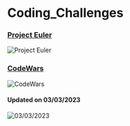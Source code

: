 # Coding_Challenges

### [Project Euler](https://projecteuler.net/)  
![Project Euler](https://projecteuler.net/profile/sudo_lupus.png)

### [CodeWars](https://www.codewars.com)
![CodeWars](https://www.codewars.com/users/sudo-lupus/badges/large)  

#### Updated on 03/03/2023
![03/03/2023](https://user-images.githubusercontent.com/67869327/225091776-4dd67ad4-a076-4e9c-b99b-699099c11139.png)